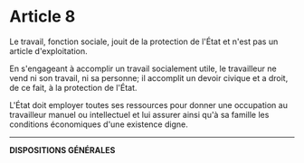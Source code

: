 # Article 8
Le travail, fonction sociale, jouit de la protection de l'État et n'est pas un
article d'exploitation.

En s'engageant à accomplir un travail socialement utile, le travailleur ne vend ni son
travail, ni sa personne; il accomplit un devoir civique et a droit, de ce fait, à la
protection de l'État.

L'État doit employer toutes ses ressources pour donner une occupation au travailleur
manuel ou intellectuel et lui assurer ainsi qu'à sa famille les conditions économiques
d'une existence digne.
***
**DISPOSITIONS GÉNÉRALES**